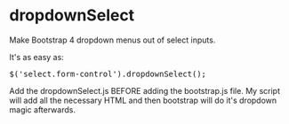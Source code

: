 # dropdownSelect
Make Bootstrap 4 dropdown menus out of select inputs. 

It's as easy as:
<pre>
$('select.form-control').dropdownSelect();
</pre>

Add the dropdownSelect.js BEFORE adding the bootstrap.js file. My script will add all the necessary HTML and then bootstrap will do it's dropdown magic afterwards.
